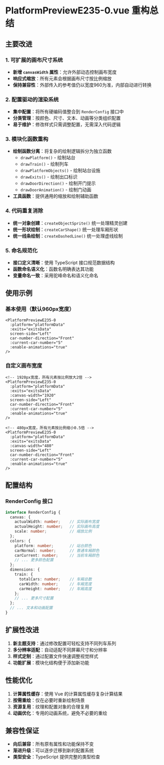 # PlatformPreviewE235-0.vue 重构总结

## 主要改进

### 1. 可扩展的画布尺寸系统
- **新增 `canvasWidth` 属性**：允许外部动态控制画布宽度
- **响应式缩放**：所有元素会根据画布尺寸按比例缩放
- **保持兼容性**：外部传入的参考值仍以宽度960为准，内部自动进行转换

### 2. 配置驱动的渲染系统
- **集中配置**：将所有硬编码值整合到 `RenderConfig` 接口中
- **分类管理**：按颜色、尺寸、文本、动画等分类组织配置
- **易于维护**：修改样式只需调整配置，无需深入代码逻辑

### 3. 模块化函数重构
- **绘制函数分离**：将复杂的绘制逻辑拆分为独立函数
  - `drawPlatform()` - 绘制站台
  - `drawTrain()` - 绘制列车
  - `drawPlatformObjects()` - 绘制站台设施
  - `drawExits()` - 绘制出口标识
  - `drawDoorDirection()` - 绘制开门提示
  - `drawDoorAnimation()` - 绘制门动画
- **工具函数**：提供通用的缩放和绘制辅助函数

### 4. 代码重复消除
- **统一对象创建**：`createObjectSprite()` 统一处理精灵创建
- **统一形状绘制**：`createCarShape()` 统一处理车厢形状
- **统一线条绘制**：`createDashedLine()` 统一处理虚线绘制

### 5. 命名规范化
- **接口定义清晰**：使用 TypeScript 接口规范数据结构
- **函数命名语义化**：函数名明确表达其功能
- **变量命名一致**：采用驼峰命名和语义化命名

## 使用示例

### 基本使用（默认960px宽度）
```vue
<PlatformPreviewE235-0
  :platform="platformData"
  :exits="exitsData"
  screen-side="Left"
  car-number-direction="Front"
  :current-car-number="5"
  :enable-animations="true"
/>
```

### 自定义画布宽度
```vue
<!-- 1920px宽度，所有元素按比例放大2倍 -->
<PlatformPreviewE235-0
  :platform="platformData"
  :exits="exitsData"
  :canvas-width="1920"
  screen-side="Left"
  car-number-direction="Front"
  :current-car-number="5"
  :enable-animations="true"
/>

<!-- 480px宽度，所有元素按比例缩小0.5倍 -->
<PlatformPreviewE235-0
  :platform="platformData"
  :exits="exitsData"
  :canvas-width="480"
  screen-side="Left"
  car-number-direction="Front"
  :current-car-number="5"
  :enable-animations="true"
/>
```

## 配置结构

### RenderConfig 接口
```typescript
interface RenderConfig {
  canvas: {
    actualWidth: number;    // 实际画布宽度
    actualHeight: number;   // 实际画布高度
    scale: number;          // 缩放比例
  };
  colors: {
    platform: number;       // 站台颜色
    carNormal: number;      // 普通车厢颜色
    carCurrent: number;     // 当前车厢颜色
    // ... 更多颜色配置
  };
  dimensions: {
    train: {
      totalCars: number;    // 车厢总数
      carWidth: number;     // 车厢宽度
      carHeight: number;    // 车厢高度
    };
    // ... 更多尺寸配置
  };
  // ... 文本和动画配置
}
```

## 扩展性改进

1. **新主题支持**：通过修改配置可轻松支持不同列车系列
2. **多分辨率适配**：自动适配不同屏幕尺寸和分辨率
3. **样式定制**：通过配置文件快速调整视觉样式
4. **功能扩展**：模块化结构便于添加新功能

## 性能优化

1. **计算属性缓存**：使用 Vue 的计算属性缓存复杂计算结果
2. **按需重绘**：仅在必要时重新绘制场景
3. **资源复用**：纹理和配置对象的合理复用
4. **动画优化**：专用的动画系统，避免不必要的重绘

## 兼容性保证

- **向后兼容**：所有原有属性和功能保持不变
- **渐进升级**：可以逐步迁移到新的配置系统
- **类型安全**：TypeScript 提供完整的类型检查
